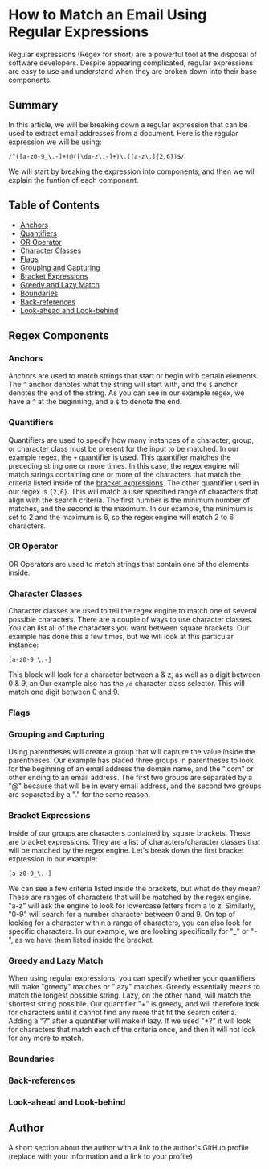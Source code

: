 # How to Match an Email Using Regular Expressions

Regular expressions (Regex for short) are a powerful tool at the disposal of software developers. Despite appearing complicated, regular expressions are easy to use and understand when they are broken down into their base components.

## Summary

In this article, we will be breaking down a regular expression that can be used to extract email addresses from a document. Here is the regular expression we will be using:
```
/^([a-z0-9_\.-]+)@([\da-z\.-]+)\.([a-z\.]{2,6})$/
```
 We will start by breaking the expression into components, and then we will explain the funtion of each component.

## Table of Contents

- [Anchors](#anchors)
- [Quantifiers](#quantifiers)
- [OR Operator](#or-operator)
- [Character Classes](#character-classes)
- [Flags](#flags)
- [Grouping and Capturing](#grouping-and-capturing)
- [Bracket Expressions](#bracket-expressions)
- [Greedy and Lazy Match](#greedy-and-lazy-match)
- [Boundaries](#boundaries)
- [Back-references](#back-references)
- [Look-ahead and Look-behind](#look-ahead-and-look-behind)

## Regex Components

### Anchors
Anchors are used to match strings that start or begin with certain elements. The ``` ^ ``` anchor denotes what the string will start with, and the ``` $ ``` anchor denotes the end of the string. As you can see in our example regex, we have a ``` ^ ``` at the beginning, and a ``` $ ``` to denote the end.

### Quantifiers
Quantifiers are used to specify how many instances of a character, group, or character class must be present for the input to be matched. In our example regex, the ``` + ``` quantifier is used. This quantifier matches the preceding string one or more times. In this case, the regex engine will match strings containing one or more of the characters that match the criteria listed inside of the [bracket expressions](#bracket-expressions). The other quantifier used in our regex is ```{2,6}```. This will match a user specified range of characters that align with the search criteria. The first number is the minimum number of matches, and the second is the maximum. In our example, the minimum is set to 2 and the maximum is 6, so the regex engine will match 2 to 6 characters.

### OR Operator
OR Operators are used to match strings that contain one of the elements inside. 

### Character Classes
Character classes are used to tell the regex engine to match one of several possible characters. There are a couple of ways to use character classes. You can list all of the characters you want between square brackets. Our example has done this a few times, but we will look at this particular instance: 
```
[a-z0-9_\.-]
```
This block will look for a character between a & z, as well as a digit between 0 & 9, an
 Our example also has the ``` /d ``` character class selector. This will match one digit between 0 and 9.

### Flags

### Grouping and Capturing
Using parentheses will create a group that will capture the value inside the parentheses. Our example has placed three groups in parentheses to look for the beginning of an email address the domain name, and the ".com" or other ending to an email address. The first two groups are separated by a "@" because that will be in every email address, and the second two groups are separated by a "." for the same reason.

### Bracket Expressions
Inside of our groups are characters contained by square brackets. These are bracket expressions. They are a list of characters/character classes that will be matched by the regex engine. Let's break down the first bracket expression in our example:
```
[a-z0-9_\.-]
```
We can see a few criteria listed inside the brackets, but what do they mean? These are ranges of characters that will be matched by the regex engine. "a-z" will ask the engine to look for lowercase letters from a to z. Similarly, "0-9" will search for a number character between 0 and 9. On top of looking for a character within a range of characters, you can also look for specific characters. In our example, we are looking specifically for "_" or "-", as we have them listed inside the bracket.

### Greedy and Lazy Match
When using regular expressions, you can specify whether your quantifiers will make "greedy" matches or "lazy" matches. Greedy essentially means to match the longest possible string. Lazy, on the other hand, will match the shortest string possible. Our quantifier "+" is greedy, and will therefore look for characters until it cannot find any more that fit the search criteria. Adding a "?" after a quantifier will make it lazy. If we used "+?" it will look for characters that match each of the criteria once, and then it will not look for any more to match.

### Boundaries

### Back-references

### Look-ahead and Look-behind

## Author

A short section about the author with a link to the author's GitHub profile (replace with your information and a link to your profile)
